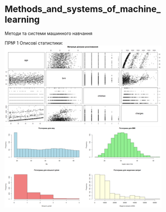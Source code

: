 # Methods_and_systems_of_machine_learning
Методи та системи машинного навчання

ПР№ 1 Описові статистики:
![Матриця діаграм розсіювання](https://github.com/inaprel3/Methods_and_systems_of_machine_learning/blob/main/1_Matrix_of_scatter_plots.png)
![Графічне вікно для 4-х графіків](https://github.com/inaprel3/Methods_and_systems_of_machine_learning/blob/main/1_Graphics_window_for_4_graphs.png)
